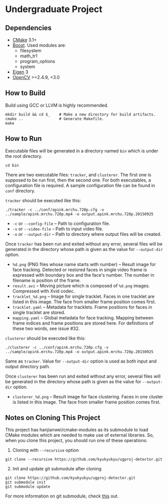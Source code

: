 # Undergraduate Project

## Dependencies

- [CMake](http://www.cmake.org/) 3.1+
- [Boost](http://www.boost.org/). Used modules are:
    - filesystem
    - math\_tr1
    - program\_options
    - system
- [Eigen](http://eigen.tuxfamily.org/) 3
- [OpenCV](http://opencv.org/) >=2.4.9, <3.0

## How to Build

Build using GCC or LLVM is highly recommended.

```shell
mkdir build && cd $_    # Make a new directory for build artifacts.
cmake ..                # Generate Makefile.
make
```

## How to Run

Executable files will be generated in a directory named `bin` which is under
the root directory.

```shell
cd bin
```

There are two executable files: `tracker`, and `clusterer`. The first one is
supposed to be run first, then the second one. For both executables, a
configuration file is required. A sample configuration file can be found in
`conf` directory.

`tracker` should be executed like this:

```shell
./tracker -c ../conf/apink.mrchu.720p.cfg -v ../sample/apink.mrchu.720p.mp4 -o output.apink.mrchu.720p.20150925
```

- `-c` or `--config-file` – Path to configuration file.
- `-v` or `--video-file` – Path to input video file.
- `-o` or `--output-dir` – Path to directory where output files will be
created.

Once `tracker` has been run and exited without any error, several files will be
generated in the directory whose path is given as the value for `--output-dir`
option.

- `%d.png` (PNG files whose name starts with number) – Result image for face
tracking. Detected or restored faces in single video frame is expressed with
boundary box and the face's number. The number in filename is position of the
frame.
- `result.avi` – Moving picture which is composed of `%d.png` images.
Compressed with Xvid codec.
- `tracklet_%d.png` – Image for single tracklet. Faces in one tracklet are
listed in this image. The face from smaller frame position comes first.
- `tracklet.yaml` – Metadata for tracklets. Frame positions for faces in single
tracklet are stored.
- `mapping.yaml` – Global metadata for face tracking. Mapping between frame
indices and frame positions are stored here. For definitions of these two
words, see issue #32.

`clusterer` should be executed like this:

```shell
./clusterer -c ../conf/apink.mrchu.720p.cfg -v ../sample/apink.mrchu.720p.mp4 -o output.apink.mrchu.720p.20150925
```

Same as `tracker`. Value for `--output-dir` option is used as both input and
output directory path.

Once `clusterer` has been run and exited without any error, several files will
be generated in the directory whose path is given as the value for
`--output-dir` option.

- `clusterer_%d.png` – Result image for face clustering. Faces in one cluster
is listed in this image. The face from smaller frame position comes first.

## Notes on Cloning This Project

This project has hanjianwei/cmake-modules as its submodule to load CMake
modules which are needed to make use of external libraries. So, when you clone
this project, you should run one of these operations:

1) Cloning with `--recursive` option

```shell
git clone --recursive https://github.com/kyukyukyu/ugproj-detector.git
```

2) Init and update git submodule after cloning

```shell
git clone https://github.com/kyukyukyu/ugproj-detector.git
git submodule init
git submodule update
```

For more information on git submodule, check
[this](http://git-scm.com/book/en/v2/Git-Tools-Submodules) out.
